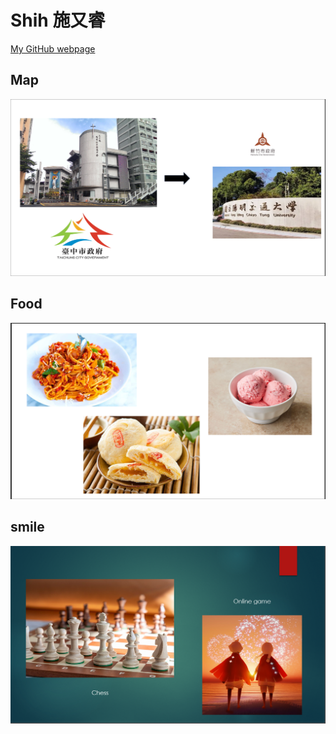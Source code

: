 # Shih 施又睿
[My GitHub webpage]([https://github.com/Ariella1315](https://ariella1315.github.io/webpage.html))
## Map
![image](https://github.com/Ariella1315/image/blob/main/2025-02-23_182709.png)
## Food
![image](https://github.com/Ariella1315/image/blob/main/2025-02-23_173810.png)
## smile
![image](https://github.com/Ariella1315/image/blob/main/2025-02-23_183518.png)
